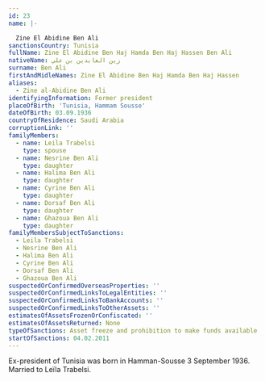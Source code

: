 ```yaml
---
id: 23
name: |-

  Zine El Abidine Ben Ali
sanctionsCountry: Tunisia
fullName: Zine El Abidine Ben Haj Hamda Ben Haj Hassen Ben Ali
nativeName: زين العابدين بن علي‎
surname: Ben Ali
firstAndMidleNames: Zine El Abidine Ben Haj Hamda Ben Haj Hassen
aliases:
  - Zine al-Abidine Ben Ali
identifyingInformation: Former president
placeOfBirth: 'Tunisia, Hammam Sousse'
dateOfBirth: 03.09.1936
countryOfResidence: Saudi Arabia
corruptionLink: ''
familyMembers:
  - name: Leila Trabelsi
    type: spouse
  - name: Nesrine Ben Ali
    type: daughter
  - name: Halima Ben Ali
    type: daughter
  - name: Cyrine Ben Ali
    type: daughter
  - name: Dorsaf Ben Ali
    type: daughter
  - name: Ghazoua Ben Ali
    type: daughter
familyMembersSubjectToSanctions:
  - Leila Trabelsi
  - Nesrine Ben Ali
  - Halima Ben Ali
  - Cyrine Ben Ali
  - Dorsaf Ben Ali
  - Ghazoua Ben Ali
suspectedOrConfirmedOverseasProperties: ''
suspectedOrConfirmedLinksToLegalEntities: ''
suspectedOrConfirmedLinksToBankAccounts: ''
suspectedOrConfirmedLinksToOtherAssets: ''
estimatesOfAssetsFrozenOrConfiscated: ''
estimatesOfAssetsReturned: None
typeOfSanctions: Asset freeze and prohibition to make funds available
startOfSanctions: 04.02.2011
---
```

Ex-president of Tunisia was born in Hamman-Sousse 3 September 1936. Married to 
Leïla Trabelsi.
